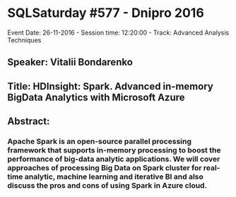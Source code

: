 # SQLSaturday #577 - Dnipro 2016
Event Date: 26-11-2016 - Session time: 12:20:00 - Track: Advanced Analysis Techniques
## Speaker: Vitalii Bondarenko
## Title: HDInsight: Spark. Advanced in-memory BigData Analytics with Microsoft Azure
## Abstract:
### Apache Spark is an open-source parallel processing framework that supports in-memory processing to boost the performance of big-data analytic applications. We will cover approaches of processing Big Data on Spark cluster for real-time analytic, machine learning and iterative BI and also discuss the pros and cons of using Spark in Azure cloud.

